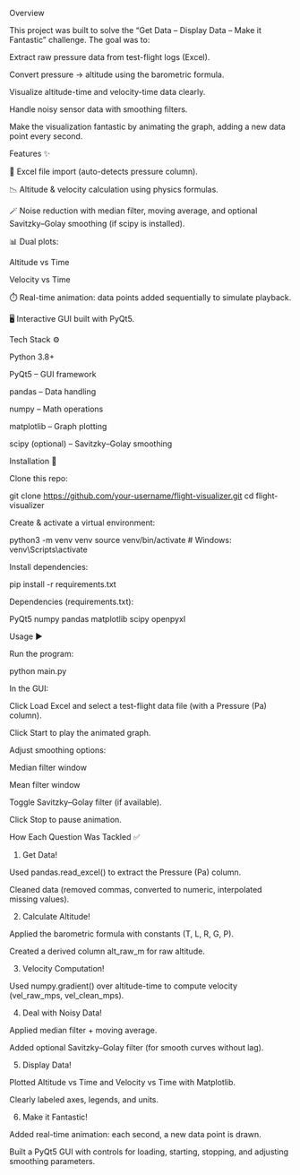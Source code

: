 Overview

This project was built to solve the “Get Data – Display Data – Make it Fantastic” challenge.
The goal was to:

Extract raw pressure data from test-flight logs (Excel).

Convert pressure → altitude using the barometric formula.

Visualize altitude-time and velocity-time data clearly.

Handle noisy sensor data with smoothing filters.

Make the visualization fantastic by animating the graph, adding a new data point every second.

Features ✨

📂 Excel file import (auto-detects pressure column).

📉 Altitude & velocity calculation using physics formulas.

🪄 Noise reduction with median filter, moving average, and optional Savitzky–Golay smoothing (if scipy is installed).

📊 Dual plots:

Altitude vs Time

Velocity vs Time

⏱️ Real-time animation: data points added sequentially to simulate playback.

🖥️ Interactive GUI built with PyQt5.

Tech Stack ⚙️

Python 3.8+

PyQt5 – GUI framework

pandas – Data handling

numpy – Math operations

matplotlib – Graph plotting

scipy (optional) – Savitzky–Golay smoothing

Installation 🚀

Clone this repo:

git clone https://github.com/your-username/flight-visualizer.git
cd flight-visualizer


Create & activate a virtual environment:

python3 -m venv venv
source venv/bin/activate   # Windows: venv\Scripts\activate


Install dependencies:

pip install -r requirements.txt


Dependencies (requirements.txt):

PyQt5
numpy
pandas
matplotlib
scipy
openpyxl

Usage ▶️

Run the program:

python main.py


In the GUI:

Click Load Excel and select a test-flight data file (with a Pressure (Pa) column).

Click Start to play the animated graph.

Adjust smoothing options:

Median filter window

Mean filter window

Toggle Savitzky–Golay filter (if available).

Click Stop to pause animation.

How Each Question Was Tackled ✅

1. Get Data!

Used pandas.read_excel() to extract the Pressure (Pa) column.

Cleaned data (removed commas, converted to numeric, interpolated missing values).

2. Calculate Altitude!

Applied the barometric formula with constants (T, L, R, G, P).

Created a derived column alt_raw_m for raw altitude.

3. Velocity Computation!

Used numpy.gradient() over altitude-time to compute velocity (vel_raw_mps, vel_clean_mps).

4. Deal with Noisy Data!

Applied median filter + moving average.

Added optional Savitzky–Golay filter (for smooth curves without lag).

5. Display Data!

Plotted Altitude vs Time and Velocity vs Time with Matplotlib.

Clearly labeled axes, legends, and units.

6. Make it Fantastic!

Added real-time animation: each second, a new data point is drawn.

Built a PyQt5 GUI with controls for loading, starting, stopping, and adjusting smoothing parameters.
